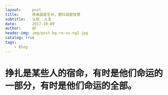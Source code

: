 ```yaml
---
layout:     post
title:      疼痛就是生长，颤抖就是智慧
subtitle:   认知  人生
date:       2017-10-09
author:     QF
header-img: img/post-bg-re-vs-ng2.jpg
catalog: true
tags:
    - Blog
---
```




# 挣扎是某些人的宿命，有时是他们命运的一部分，有时是他们命运的全部。
